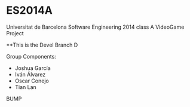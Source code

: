 ES2014A
=======

Universitat de Barcelona Software Engineering 2014 class A VideoGame Project 

**This is the Devel Branch D

Group Components:

- Joshua García
- Iván Álvarez
- Oscar Conejo
- Tian Lan

BUMP
